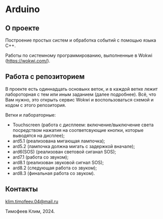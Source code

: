 # Arduino
## О проекте
Построение простых систем и обработка событий с помощью языка C++.

Работы по системному программированию, выполненные в Wokwi (https://wokwi.com/).

## Работа с репозиторием
В проекте есть одиннадцать основынх веток, и в каждой ветке лежит лабороторная с тем или иным заданием (далее подробнее). Всё, что Вам нужно, это открыть сервис Wokwi и воспользоваться схемой и кодом с этого репозитория. 

Ветки и лабораторные:
- Touchscreen (работа с дисплеем: включение/выключение света посредством нажатия на соответсвующие кнопки, которые выводятся на дисплее);
- ard5.1 (реализована мигающая лампочка);
- ard5.2 (лампочка должна мигать с задержкой вначале);
- ard6(SOS) (реализован световой сиганал SOS);
- ard7.1 (работа со звуком);
- ard8.1 (реализован звуковой сигнал SOS);
- ard8.2 (следующая работа со звуком);
- ard8.3 (финальная работа со звуком).

## Контакты 
klim.timofeev.04@mail.ru

Тимофеев Клим, 2024.
